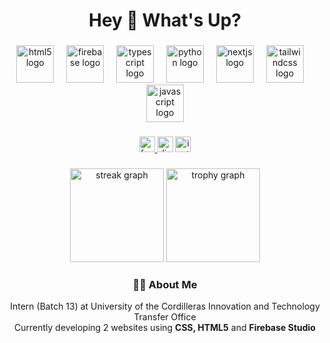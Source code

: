 <h1 align="center">Hey 👋 What's Up?</h1>

###

<div align="center">
  <img src="https://skillicons.dev/icons?i=html" height="60" alt="html5 logo" />
  <img width="12" />
  <img src="https://skillicons.dev/icons?i=firebase" height="60" alt="firebase logo" />
  <img width="12" />
  <img src="https://skillicons.dev/icons?i=ts" height="60" alt="typescript logo" />
  <img width="12" />
  <img src="https://skillicons.dev/icons?i=py" height="60" alt="python logo" />
  <img width="12" />
  <img src="https://skillicons.dev/icons?i=nextjs" height="60" alt="nextjs logo" />
  <img width="12" />
  <img src="https://skillicons.dev/icons?i=tailwind" height="60" alt="tailwindcss logo" />
  <img width="12" />
  <img src="https://skillicons.dev/icons?i=js" height="60" alt="javascript logo" />
</div>

###

<div align="center">
  <a href="https://www.facebook.com/n7.jxng/">
    <img src="https://img.shields.io/static/v1?message=Facebook&logo=facebook&label=&color=1877F2&logoColor=white&labelColor=&style=for-the-badge" height="25" alt="facebook logo" />
  </a>
  <span>
    <img src="https://img.shields.io/static/v1?message=Discord:j.1100001001&logo=discord&label=&color=7289DA&logoColor=white&labelColor=&style=for-the-badge" height="25" alt="discord logo" />
  </span>
  <span>
    <img src="https://img.shields.io/static/v1?message=Instagram:j.1100001001&logo=instagram&label=&color=E4405F&logoColor=white&labelColor=&style=for-the-badge" height="25" alt="instagram logo" />
  </span>
</div>

###

<div align="center">
  <img src="https://streak-stats.demolab.com?user=n7Jong&locale=en&mode=daily&theme=dracula&hide_border=false&border_radius=5&order=3" height="150" alt="streak graph" />
  <img src="https://github-profile-trophy.vercel.app?username=n7Jong&theme=dracula&column=-1&row=1&margin-w=8&margin-h=8&no-bg=false&no-frame=false&order=4" height="150" alt="trophy graph" />
</div>

<div align="center">
  <h3>👨‍💻 About Me</h3>
  <p>
    Intern (Batch 13) at University of the Cordilleras Innovation and Technology Transfer Office<br>
    Currently developing 2 websites using <b>CSS, </b><b>HTML5</b> and <b>Firebase Studio</b>
  </p>
</div>
